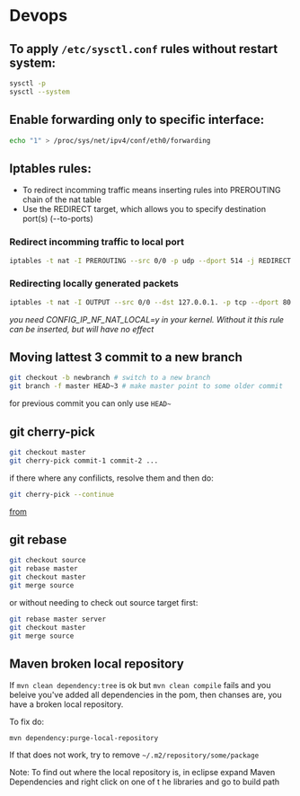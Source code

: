 # Devops

## To apply `/etc/sysctl.conf` rules without restart system:

```bash
sysctl -p
sysctl --system
```
## Enable forwarding only to specific interface:

```bash
echo "1" > /proc/sys/net/ipv4/conf/eth0/forwarding
```
## Iptables rules:

* To redirect incomming traffic means inserting rules into PREROUTING chain of the nat table
* Use the REDIRECT target, which allows you to specify destination port(s) (--to-ports)

### Redirect incomming traffic to local port
```bash
iptables -t nat -I PREROUTING --src 0/0 -p udp --dport 514 -j REDIRECT --to-ports 1516
```
### Redirecting locally generated packets
```bash
iptables -t nat -I OUTPUT --src 0/0 --dst 127.0.0.1. -p tcp --dport 80 -j REDIRECT --to-ports 8080
```
*you need CONFIG_IP_NF_NAT_LOCAL=y in your kernel. Without it this rule can be inserted, but will have no effect*

## Moving lattest 3 commit to a new branch

```bash
git checkout -b newbranch # switch to a new branch
git branch -f master HEAD~3 # make master point to some older commit
```
for previous commit you can only use `HEAD~`

## git cherry-pick

```bash
git checkout master
git cherry-pick commit-1 commit-2 ...
```
if there where any confilicts, resolve them and then do:
```bash
git cherry-pick --continue
```
[from](https://www.previousnext.com.au/blog/intro-cherry-picking-git)

## git rebase

```bash
git checkout source
git rebase master
git checkout master
git merge source
```
or without needing to check out source target first:
```bash
git rebase master server
git checkout master
git merge source
```

## Maven broken local repository

If `mvn clean dependency:tree` is ok but `mvn clean compile` fails and you beleive you've added all dependencies in the pom,
then chanses are, you have a broken local repository. 

To fix do:

`mvn dependency:purge-local-repository`

If that does not work, try to remove `~/.m2/repository/some/package`

Note: To find out where the local repository is, in eclipse expand Maven Dependencies and right click on one of t
he libraries and go to build path
